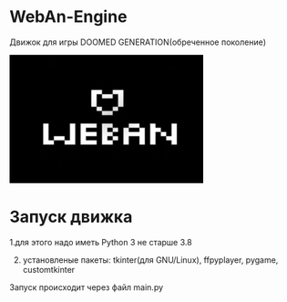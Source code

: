 # WebAn-Engine
Движок для игры DOOMED GENERATION(обреченное поколение)

![weban logo](https://github.com/evembar/WebAn-Engine/blob/31cb13ef63b7c76523dba8ff9ecc14a0b8c87153/weban.png)

# Запуск движка
1.для этого надо иметь Python 3 не старше 3.8

2. установленые пакеты: tkinter(для GNU/Linux), ffpyplayer, pygame, customtkinter

Запуск происходит через файл main.py
